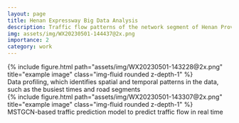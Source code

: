 ```yaml
---
layout: page
title: Henan Expressway Big Data Analysis
description: Traffic flow patterns of the network segment of Henan Province from January 2017 to April 2018 were analyzed
img: assets/img/WX20230501-144437@2x.png
importance: 2
category: work
---
```


<div class="row">
    <div class="col-sm mt-3 mt-md-0">
        {% include figure.html path="assets/img/WX20230501-143228@2x.png" title="example image" class="img-fluid rounded z-depth-1" %}
    </div>
</div>
<div class="caption">
    Data profiling, which identifies spatial and temporal patterns in the data, such as the busiest times and road segments
</div>

<div class="row">
    <div class="col-sm mt-3 mt-md-0">
        {% include figure.html path="assets/img/WX20230501-143307@2x.png" title="example image" class="img-fluid rounded z-depth-1" %}
    </div>
</div>
<div class="caption">
    MSTGCN-based traffic prediction model to predict traffic flow in real time
</div>



